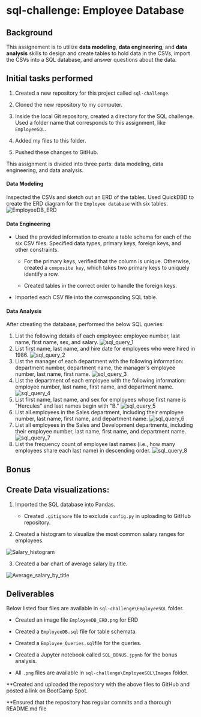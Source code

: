 # sql-challenge: Employee Database

## Background

This assignement is to utilize **data modeling**, **data engineering**, and **data analysis** skills to design and create tables to hold data in the CSVs, import the CSVs into a SQL database, and answer questions about the data.

## Initial tasks performed

1. Created a new repository for this project called `sql-challenge`. 

2. Cloned the new repository to my computer.

3. Inside the local Git repository, created a directory for the SQL challenge. Used a folder name that corresponds to this assignment, like `EmployeeSQL`.

4. Added my files to this folder.

5. Pushed these changes to GitHub.

This assignment is divided into three parts: data modeling, data engineering, and data analysis. 

#### Data Modeling

Inspected the CSVs and sketch out an ERD of the tables. Used QuickDBD to create the ERD diagram for the `Employee database` with six tables. 
![EmployeeDB_ERD](EmployeeSQL/EmployeeDB_ERD.png)

#### Data Engineering

* Used the provided information to create a table schema for each of the six CSV files. Specified data types, primary keys, foreign keys, and other constraints.

  * For the primary keys, verified that the column is unique. Otherwise, created a `composite key`, which takes two primary keys to uniquely identify a row.

  * Created tables in the correct order to handle the foreign keys.

* Imported each CSV file into the corresponding SQL table. 

#### Data Analysis

After ctreating the database, performed the below SQL queries:

1. List the following details of each employee: employee number, last name, first name, sex, and salary.
![sql_query_1](EmployeeSQL/Images/sql_query_1.png)
2. List first name, last name, and hire date for employees who were hired in 1986.
![sql_query_2](EmployeeSQL/Images/sql_query_2.png)
3. List the manager of each department with the following information: department number, department name, the manager's employee number, last name, first name.
![sql_query_3](EmployeeSQL/Images/sql_query_3.png)
4. List the department of each employee with the following information: employee number, last name, first name, and department name.
![sql_query_4](EmployeeSQL/Images/sql_query_4.png)
5. List first name, last name, and sex for employees whose first name is "Hercules" and last names begin with "B."
![sql_query_5](EmployeeSQL/Images/sql_query_5.png)
6. List all employees in the Sales department, including their employee number, last name, first name, and department name.
![sql_query_6](EmployeeSQL/Images/sql_query_6.png)
7. List all employees in the Sales and Development departments, including their employee number, last name, first name, and department name.
![sql_query_7](EmployeeSQL/Images/sql_query_7.png)
8. List the frequency count of employee last names (i.e., how many employees share each last name) in descending order.
![sql_query_8](EmployeeSQL/Images/sql_query_8.png)

## Bonus

## Create Data visualizations: 

1. Imported the SQL database into Pandas.  

    * Created `.gitignore` file to exclude `config.py` in uploading to GitHub repository.
    
2. Created a histogram to visualize the most common salary ranges for employees.

![Salary_histogram](EmployeeSQL/Images/salary_histogram.png)

3. Created a bar chart of average salary by title.

![Average_salary_by_title](EmployeeSQL/Images/Average_salary_by_title.png)

## Deliverables

Below listed four files are available in `sql-challenge\EmployeeSQL` folder.

  * Created an image file `EmployeeDB_ERD.png` for ERD  
  * Created a `EmployeeDB.sql` file for table schemata.
  * Created a `Employee_Queries.sql`file for the queries.
  * Created a Jupyter notebook called `SQL_BONUS.jpynb` for the bonus analysis.

* All `.png` files are available in `sql-challenge\EmployeeSQL\Images` folder.
 
**Created and uploaded the repository with the above files to GitHub and posted a link on BootCamp Spot.

**Ensured that the repository has regular commits and a thorough README.md file
